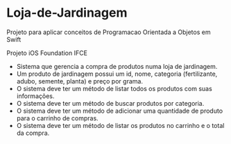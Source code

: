 # Loja-de-Jardinagem
Projeto para aplicar conceitos de Programacao Orientada a Objetos em Swift

Projeto iOS Foundation IFCE

- Sistema que gerencia a compra de produtos numa loja de jardinagem.
- Um produto de jardinagem possui um id, nome, categoria (fertilizante, adubo,
semente, planta) e preço por grama.
- O sistema deve ter um método de listar todos os produtos com suas informações.
- O sistema deve ter um método de buscar produtos por categoria.
- O sistema deve ter um método de adicionar uma quantidade de produto para o
carrinho de compras.
- O sistema deve ter um método de listar os produtos no carrinho e o total da
compra.
